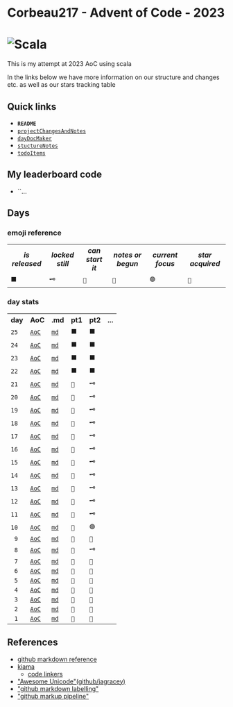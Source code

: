 # Corbeau217  - Advent of Code - 2023
# ![Scala](https://img.shields.io/badge/scala-%23DC322F.svg?style=for-the-badge&logo=scala&logoColor=white)

  This is my attempt at 2023 AoC using scala

  In the links below we have more information on our structure and changes etc. as well as our stars tracking table

## Quick links
* **`README`**
* [`projectChangesAndNotes`](./projectChangesAndNotes.md)
* [`dayDocMaker`](./dayDocMaker.md)
* [`stuctureNotes`](./structureNotes.md)
* [`todoItems`](./todoItems.md)

## My leaderboard code
* ``...

## Days
### emoji reference

<table>
  
  <tr>    <th><i>is released</i></th>    <th><i>locked still</i></th>    <th><i>can start it</i></th>    <th><i>notes or begun</i></th>     <th><i>current focus</i></th>   <th><i>star acquired</i></th></tr>
  <tr>      <td><code>⬛</code></td>       <td><code>🗝</code></td>         <td><code>📄</code></td>        <td><code>📝</code></td>             <td><code>🟣</code></td>     <td><code>📜</code></td></tr>
</table>

### day stats

<table>
  <tr>                    <th>day</th>                                                                  <th>AoC</th>                                                    <th>.md</th>                                                 <th>pt1</th>                             <th>pt2</th>                     <th>...</th>  </tr>
  <tr> <!--|#@@@#|--> <td><code>25</code></td> <!--|#@@@#|--> <td><a href="https://adventofcode.com/2023/day/25"><code>AoC</code></a></td> <!--|#@@@#|--> <td><a href="./days/day25.md"><code>md</code></a></td> <!--|#@@@#|--> <td><code>⬛</code></td> <!--|#@@@#|--> <td><code>⬛</code></td> <!--|#@@@#|--> <td></td> <!--|#@@@#|--> </tr>
  <tr> <!--|#@@@#|--> <td><code>24</code></td> <!--|#@@@#|--> <td><a href="https://adventofcode.com/2023/day/24"><code>AoC</code></a></td> <!--|#@@@#|--> <td><a href="./days/day24.md"><code>md</code></a></td> <!--|#@@@#|--> <td><code>⬛</code></td> <!--|#@@@#|--> <td><code>⬛</code></td> <!--|#@@@#|--> <td></td> <!--|#@@@#|--> </tr>
  <tr> <!--|#@@@#|--> <td><code>23</code></td> <!--|#@@@#|--> <td><a href="https://adventofcode.com/2023/day/23"><code>AoC</code></a></td> <!--|#@@@#|--> <td><a href="./days/day23.md"><code>md</code></a></td> <!--|#@@@#|--> <td><code>⬛</code></td> <!--|#@@@#|--> <td><code>⬛</code></td> <!--|#@@@#|--> <td></td> <!--|#@@@#|--> </tr>
  <tr> <!--|#@@@#|--> <td><code>22</code></td> <!--|#@@@#|--> <td><a href="https://adventofcode.com/2023/day/22"><code>AoC</code></a></td> <!--|#@@@#|--> <td><a href="./days/day22.md"><code>md</code></a></td> <!--|#@@@#|--> <td><code>⬛</code></td> <!--|#@@@#|--> <td><code>⬛</code></td> <!--|#@@@#|--> <td></td> <!--|#@@@#|--> </tr>
  <tr> <!--|#@@@#|--> <td><code>21</code></td> <!--|#@@@#|--> <td><a href="https://adventofcode.com/2023/day/21"><code>AoC</code></a></td> <!--|#@@@#|--> <td><a href="./days/day21.md"><code>md</code></a></td> <!--|#@@@#|--> <td><code>📄</code></td> <!--|#@@@#|--> <td><code>🗝</code></td> <!--|#@@@#|--> <td></td> <!--|#@@@#|--> </tr>
  <tr> <!--|#@@@#|--> <td><code>20</code></td> <!--|#@@@#|--> <td><a href="https://adventofcode.com/2023/day/20"><code>AoC</code></a></td> <!--|#@@@#|--> <td><a href="./days/day20.md"><code>md</code></a></td> <!--|#@@@#|--> <td><code>📄</code></td> <!--|#@@@#|--> <td><code>🗝</code></td> <!--|#@@@#|--> <td></td> <!--|#@@@#|--> </tr>
  <tr> <!--|#@@@#|--> <td><code>19</code></td> <!--|#@@@#|--> <td><a href="https://adventofcode.com/2023/day/19"><code>AoC</code></a></td> <!--|#@@@#|--> <td><a href="./days/day19.md"><code>md</code></a></td> <!--|#@@@#|--> <td><code>📄</code></td> <!--|#@@@#|--> <td><code>🗝</code></td> <!--|#@@@#|--> <td></td> <!--|#@@@#|--> </tr>
  <tr> <!--|#@@@#|--> <td><code>18</code></td> <!--|#@@@#|--> <td><a href="https://adventofcode.com/2023/day/18"><code>AoC</code></a></td> <!--|#@@@#|--> <td><a href="./days/day18.md"><code>md</code></a></td> <!--|#@@@#|--> <td><code>📄</code></td> <!--|#@@@#|--> <td><code>🗝</code></td> <!--|#@@@#|--> <td></td> <!--|#@@@#|--> </tr>
  <tr> <!--|#@@@#|--> <td><code>17</code></td> <!--|#@@@#|--> <td><a href="https://adventofcode.com/2023/day/17"><code>AoC</code></a></td> <!--|#@@@#|--> <td><a href="./days/day17.md"><code>md</code></a></td> <!--|#@@@#|--> <td><code>📄</code></td> <!--|#@@@#|--> <td><code>🗝</code></td> <!--|#@@@#|--> <td></td> <!--|#@@@#|--> </tr>
  <tr> <!--|#@@@#|--> <td><code>16</code></td> <!--|#@@@#|--> <td><a href="https://adventofcode.com/2023/day/16"><code>AoC</code></a></td> <!--|#@@@#|--> <td><a href="./days/day16.md"><code>md</code></a></td> <!--|#@@@#|--> <td><code>📄</code></td> <!--|#@@@#|--> <td><code>🗝</code></td> <!--|#@@@#|--> <td></td> <!--|#@@@#|--> </tr>
  <tr> <!--|#@@@#|--> <td><code>15</code></td> <!--|#@@@#|--> <td><a href="https://adventofcode.com/2023/day/15"><code>AoC</code></a></td> <!--|#@@@#|--> <td><a href="./days/day15.md"><code>md</code></a></td> <!--|#@@@#|--> <td><code>📄</code></td> <!--|#@@@#|--> <td><code>🗝</code></td> <!--|#@@@#|--> <td></td> <!--|#@@@#|--> </tr>
  <tr> <!--|#@@@#|--> <td><code>14</code></td> <!--|#@@@#|--> <td><a href="https://adventofcode.com/2023/day/14"><code>AoC</code></a></td> <!--|#@@@#|--> <td><a href="./days/day14.md"><code>md</code></a></td> <!--|#@@@#|--> <td><code>📝</code></td> <!--|#@@@#|--> <td><code>🗝</code></td> <!--|#@@@#|--> <td></td> <!--|#@@@#|--> </tr>
  <tr> <!--|#@@@#|--> <td><code>13</code></td> <!--|#@@@#|--> <td><a href="https://adventofcode.com/2023/day/13"><code>AoC</code></a></td> <!--|#@@@#|--> <td><a href="./days/day13.md"><code>md</code></a></td> <!--|#@@@#|--> <td><code>📝</code></td> <!--|#@@@#|--> <td><code>🗝</code></td> <!--|#@@@#|--> <td></td> <!--|#@@@#|--> </tr>
  <tr> <!--|#@@@#|--> <td><code>12</code></td> <!--|#@@@#|--> <td><a href="https://adventofcode.com/2023/day/12"><code>AoC</code></a></td> <!--|#@@@#|--> <td><a href="./days/day12.md"><code>md</code></a></td> <!--|#@@@#|--> <td><code>📝</code></td> <!--|#@@@#|--> <td><code>🗝</code></td> <!--|#@@@#|--> <td></td> <!--|#@@@#|--> </tr>
  <tr> <!--|#@@@#|--> <td><code>11</code></td> <!--|#@@@#|--> <td><a href="https://adventofcode.com/2023/day/11"><code>AoC</code></a></td> <!--|#@@@#|--> <td><a href="./days/day11.md"><code>md</code></a></td> <!--|#@@@#|--> <td><code>📝</code></td> <!--|#@@@#|--> <td><code>🗝</code></td> <!--|#@@@#|--> <td></td> <!--|#@@@#|--> </tr>
  <tr> <!--|#@@@#|--> <td><code>10</code></td> <!--|#@@@#|--> <td><a href="https://adventofcode.com/2023/day/10"><code>AoC</code></a></td> <!--|#@@@#|--> <td><a href="./days/day10.md"><code>md</code></a></td> <!--|#@@@#|--> <td><code>📜</code></td> <!--|#@@@#|--> <td><code>🟣</code></td> <!--|#@@@#|--> <td></td> <!--|#@@@#|--> </tr>
  <tr> <!--|#@@@#|--> <td><code> 9</code></td> <!--|#@@@#|-->  <td><a href="https://adventofcode.com/2023/day/9"><code>AoC</code></a></td> <!--|#@@@#|--> <td><a href="./days/day09.md"><code>md</code></a></td> <!--|#@@@#|--> <td><code>📜</code></td> <!--|#@@@#|--> <td><code>📜</code></td> <!--|#@@@#|--> <td></td> <!--|#@@@#|--> </tr>
  <tr> <!--|#@@@#|--> <td><code> 8</code></td> <!--|#@@@#|-->  <td><a href="https://adventofcode.com/2023/day/8"><code>AoC</code></a></td> <!--|#@@@#|--> <td><a href="./days/day08.md"><code>md</code></a></td> <!--|#@@@#|--> <td><code>📝</code></td> <!--|#@@@#|--> <td><code>🗝</code></td> <!--|#@@@#|--> <td></td> <!--|#@@@#|--> </tr>
  <tr> <!--|#@@@#|--> <td><code> 7</code></td> <!--|#@@@#|-->  <td><a href="https://adventofcode.com/2023/day/7"><code>AoC</code></a></td> <!--|#@@@#|--> <td><a href="./days/day07.md"><code>md</code></a></td> <!--|#@@@#|--> <td><code>📜</code></td> <!--|#@@@#|--> <td><code>📜</code></td> <!--|#@@@#|--> <td></td> <!--|#@@@#|--> </tr>
  <tr> <!--|#@@@#|--> <td><code> 6</code></td> <!--|#@@@#|-->  <td><a href="https://adventofcode.com/2023/day/6"><code>AoC</code></a></td> <!--|#@@@#|--> <td><a href="./days/day06.md"><code>md</code></a></td> <!--|#@@@#|--> <td><code>📜</code></td> <!--|#@@@#|--> <td><code>📜</code></td> <!--|#@@@#|--> <td></td> <!--|#@@@#|--> </tr>
  <tr> <!--|#@@@#|--> <td><code> 5</code></td> <!--|#@@@#|-->  <td><a href="https://adventofcode.com/2023/day/5"><code>AoC</code></a></td> <!--|#@@@#|--> <td><a href="./days/day05.md"><code>md</code></a></td> <!--|#@@@#|--> <td><code>📜</code></td> <!--|#@@@#|--> <td><code>📜</code></td> <!--|#@@@#|--> <td></td> <!--|#@@@#|--> </tr>
  <tr> <!--|#@@@#|--> <td><code> 4</code></td> <!--|#@@@#|-->  <td><a href="https://adventofcode.com/2023/day/4"><code>AoC</code></a></td> <!--|#@@@#|--> <td><a href="./days/day04.md"><code>md</code></a></td> <!--|#@@@#|--> <td><code>📜</code></td> <!--|#@@@#|--> <td><code>📝</code></td> <!--|#@@@#|--> <td></td> <!--|#@@@#|--> </tr>
  <tr> <!--|#@@@#|--> <td><code> 3</code></td> <!--|#@@@#|-->  <td><a href="https://adventofcode.com/2023/day/3"><code>AoC</code></a></td> <!--|#@@@#|--> <td><a href="./days/day03.md"><code>md</code></a></td> <!--|#@@@#|--> <td><code>📜</code></td> <!--|#@@@#|--> <td><code>📜</code></td> <!--|#@@@#|--> <td></td> <!--|#@@@#|--> </tr>
  <tr> <!--|#@@@#|--> <td><code> 2</code></td> <!--|#@@@#|-->  <td><a href="https://adventofcode.com/2023/day/2"><code>AoC</code></a></td> <!--|#@@@#|--> <td><a href="./days/day02.md"><code>md</code></a></td> <!--|#@@@#|--> <td><code>📜</code></td> <!--|#@@@#|--> <td><code>📜</code></td> <!--|#@@@#|--> <td></td> <!--|#@@@#|--> </tr>
  <tr> <!--|#@@@#|--> <td><code> 1</code></td> <!--|#@@@#|-->  <td><a href="https://adventofcode.com/2023/day/1"><code>AoC</code></a></td> <!--|#@@@#|--> <td><a href="./days/day01.md"><code>md</code></a></td> <!--|#@@@#|--> <td><code>📜</code></td> <!--|#@@@#|--> <td><code>📜</code></td> <!--|#@@@#|--> <td></td> <!--|#@@@#|--> </tr>
</table>


## References
* [github markdown reference](https://github.com/tchapi/markdown-cheatsheet/tree/master)
* [kiama](https://github.com/inkytonik/kiama/)
  - [code linkers](https://github.com/inkytonik/kiama/tree/master/core/src/main/scala/org/bitbucket/inkytonik/kiama)
* ["Awesome Unicode"(github/jagracey)](https://github.com/jagracey/Awesome-Unicode/blob/master/README.md)
* ["github markdown labelling"](https://github.com/orgs/community/discussions/16925#top)
* ["github markup pipeline"](https://github.com/github/markup#github-markup)